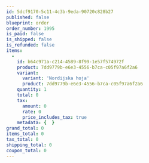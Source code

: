 ```yaml
---
id: 5dcf9170-5c11-4c3b-9eda-90720c828b27
published: false
blueprint: order
order_number: 1995
is_paid: false
is_shipped: false
is_refunded: false
items:
  -
    id: b64c971a-c214-4589-8f99-1e57f574972f
    product: 7dd9779b-e6e3-4556-b7ca-c05f97a6f2a6
    variant:
      variant: 'Nordijska hoja'
      product: 7dd9779b-e6e3-4556-b7ca-c05f97a6f2a6
    quantity: 1
    total: 0
    tax:
      amount: 0
      rate: 0
      price_includes_tax: true
    metadata: {  }
grand_total: 0
items_total: 0
tax_total: 0
shipping_total: 0
coupon_total: 0
---
```

